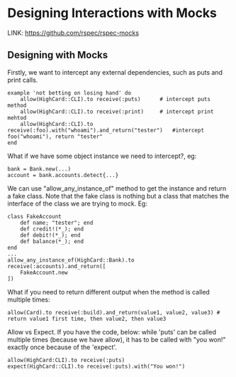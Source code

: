 # Designing Interactions with Mocks

LINK: https://github.com/rspec/rspec-mocks


## Designing with Mocks

Firstly, we want to intercept any external dependencies, such as puts and print calls.

```
example 'not betting on losing hand' do
	allow(HighCard::CLI).to receive(:puts)		# intercept puts method
	allow(HighCard::CLI).to receive(:print)		# intercept print mehtod
	allow(HighCard::CLI).to receive(:foo).with("whoami").and_return("tester")	#intercept foo("whoami"), return "tester"
end
```

What if we have some object instance we need to intercept?, eg:
```
bank = Bank.new(...)
account = bank.accounts.detect{...}
```

We can use "allow_any_instance_of" method to get the instance and return a fake class. 
Note that the fake class is nothing but a class that matches the interface of the class we are trying to mock.
Eg:
```
class FakeAccount
	def name; "tester"; end
	def credit!(*_); end
	def debit!(*_); end
	def balance(*_); end
end
...
allow_any_instance_of(HighCard::Bank).to receive(:accounts).and_return([
	FakeAccount.new
])
```
What if you need to return different output when the method is called multiple times:

```
allow(Card).to receive(:build).and_return(value1, value2, value3) # return value1 first time, then value2, then value3
```

Allow vs Expect. If you have the code, below: while 'puts' can be called multiple times (because we have allow), it has to be called with "you won!" exactly once because of the 'expect'.

```
allow(HighCard:CLI).to receive(:puts)
expect(HighCard::CLI).to receive(:puts).with("You won!")
```

